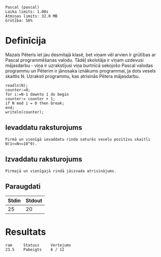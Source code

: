 ```
Pascal (pascal)
Laika limits: 1.00s
Atmiņas limits: 32.0 MB
Grūtība: 56%
```
# Definīcija
Mazais Pēteris iet jau desmitajā klasē, bet viņam vēl arvien ir grūtības ar Pascal programmēšanas valodu. Tādēļ skolotāja ir viņam uzdevusi mājasdarbu - viņa ir uzrakstījusi viņa burtnīcā sekojošo Pascal valodas programmu un Pēterim ir jānosaka iznākums programmai, ja dots vesels skaitlis N. Uzraksti programmu, kas atrisinās Pētera mājasdarbu.

```
readln(N);
counter:=0;
for i:=N-1 downto 1 do begin
counter:= counter + 1;
if N mod i = 0 then break;
end;
writeln(counter);
```
## Ievaddatu raksturojums
    Pirmā un vienīgā ievaddatu rinda saturēs veselu pozitīvu skaitli N(1<=N<=10^9).

## Izvaddatu raksturojums
    Pirmajā un vienīgajā rindā jāizvada atrisinājums.

## Paraugdati
| Stdin | Stdout |
| --------- | --------- |
|   25      |      20      |

# Resultats
    ram     Statuss     Vertejums
	23.5	Pabeigts	6 / 12
